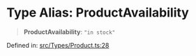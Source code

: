 # Type Alias: ProductAvailability

> **ProductAvailability**: `"in stock"`

Defined in: [src/Types/Product.ts:28](https://github.com/WhiskeySockets/Baileys/blob/2fdabb7f387029b680a2c5e056c7022c25b0f110/src/Types/Product.ts#L28)
